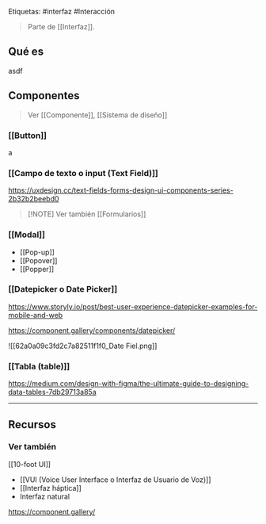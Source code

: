 Etiquetas: #interfaz #Interacción 

>Parte de [[Interfaz]].

## Qué es
asdf


## Componentes

> Ver [[Componente]], [[Sistema de diseño]]


### [[Button]]
a

### [[Campo de texto o input (Text Field)]]

https://uxdesign.cc/text-fields-forms-design-ui-components-series-2b32b2beebd0

> [!NOTE] Ver también
> [[Formularios]]


### [[Modal]]
- [[Pop-up]]
- [[Popover]]
- [[Popper]]

### [[Datepicker o Date Picker]]
https://www.storyly.io/post/best-user-experience-datepicker-examples-for-mobile-and-web

https://component.gallery/components/datepicker/

![[62a0a09c3fd2c7a82511f1f0_Date Fiel.png]]

### [[Tabla (table)]]
https://medium.com/design-with-figma/the-ultimate-guide-to-designing-data-tables-7db29713a85a

---

## Recursos

### Ver también
[[10-foot UI]]

- [[VUI (Voice User Interface o Interfaz de Usuario de Voz)]]
- [[Interfaz háptica]]
- Interfaz natural

https://component.gallery/